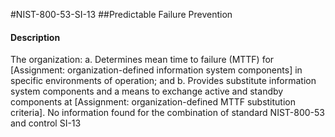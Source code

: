 #NIST-800-53-SI-13
##Predictable Failure Prevention
#### Description
The organization:
  a.  Determines mean time to failure (MTTF) for [Assignment: organization-defined information system components] in specific environments of operation; and
  b.  Provides substitute information system components and a means to exchange active and standby components at [Assignment: organization-defined MTTF substitution criteria].
No information found for the combination of standard NIST-800-53 and control SI-13
